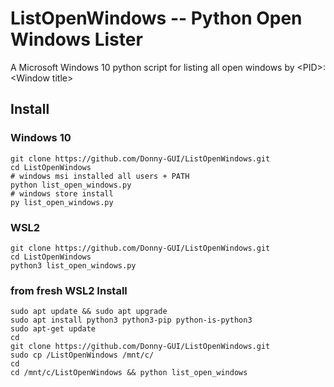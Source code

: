 # ListOpenWindows -- Python Open Windows Lister

A Microsoft Windows 10 python script for listing all open windows by &lt;PID>: &lt;Window title>


## Install 

### Windows 10

```terminal
git clone https://github.com/Donny-GUI/ListOpenWindows.git
cd ListOpenWindows
# windows msi installed all users + PATH
python list_open_windows.py
# windows store install
py list_open_windows.py

```

### WSL2

```WSL
git clone https://github.com/Donny-GUI/ListOpenWindows.git
cd ListOpenWindows
python3 list_open_windows.py
```

### from fresh WSL2 Install
```shell
sudo apt update && sudo apt upgrade
sudo apt install python3 python3-pip python-is-python3
sudo apt-get update
cd
git clone https://github.com/Donny-GUI/ListOpenWindows.git
sudo cp /ListOpenWindows /mnt/c/
cd
cd /mnt/c/ListOpenWindows && python list_open_windows 

```
